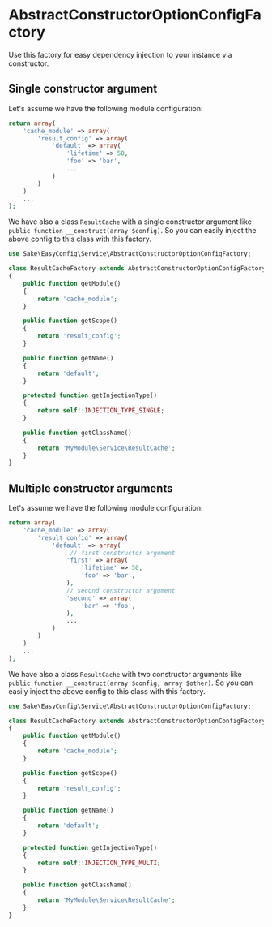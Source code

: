 # AbstractConstructorOptionConfigFactory
Use this factory for easy dependency injection to your instance via constructor.

## Single constructor argument
Let's assume we have the following module configuration:

```php
return array(
    'cache_module' => array(
        'result_config' => array(
            'default' => array(
                'lifetime' => 50,
                'foo' => 'bar',
                ...
            )
        )
    )
    ...
);
```

We have also a class `ResultCache` with a single constructor argument like `public function __construct(array $config)`. So you can easily inject the above config to this class with this factory.


```php
use Sake\EasyConfig\Service\AbstractConstructorOptionConfigFactory;

class ResultCacheFactory extends AbstractConstructorOptionConfigFactory
{
    public function getModule()
    {
        return 'cache_module';
    }

    public function getScope()
    {
        return 'result_config';
    }

    public function getName()
    {
        return 'default';
    }

    protected function getInjectionType()
    {
        return self::INJECTION_TYPE_SINGLE;
    }

    public function getClassName()
    {
        return 'MyModule\Service\ResultCache';
    }
}
```

## Multiple constructor arguments
Let's assume we have the following module configuration:

```php
return array(
    'cache_module' => array(
        'result_config' => array(
            'default' => array(
                 // first constructor argument
                'first' => array(
                    'lifetime' => 50,
                    'foo' => 'bar',
                ),
                // second constructor argument
                'second' => array(
                    'bar' => 'foo',
                ),
                ...
            )
        )
    )
    ...
);
```

We have also a class `ResultCache` with two constructor arguments like `public function __construct(array $config, array $other)`. So you can easily inject the above config to this class with this factory.

```php
use Sake\EasyConfig\Service\AbstractConstructorOptionConfigFactory;

class ResultCacheFactory extends AbstractConstructorOptionConfigFactory
{
    public function getModule()
    {
        return 'cache_module';
    }

    public function getScope()
    {
        return 'result_config';
    }

    public function getName()
    {
        return 'default';
    }

    protected function getInjectionType()
    {
        return self::INJECTION_TYPE_MULTI;
    }

    public function getClassName()
    {
        return 'MyModule\Service\ResultCache';
    }
}
```
